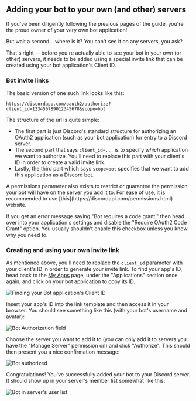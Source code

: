## Adding your bot to your own (and other) servers

If you've been diligently following the previous pages of the guide, you're the proud owner of your very own bot application!

But wait a second... where is it? You can't see it on any servers, you ask?

That's right -- before you're actually able to see your bot in your own (or other) servers, it needs to be added using a special invite link that can be created using your bot application's Client ID.

### Bot invite links

The basic version of one such link looks like this:

```
https://discordapp.com/oauth2/authorize?client_id=123456789012345678&scope=bot
```

The structure of the url is quite simple:

* The first part is just Discord's standard structure for authorizing an OAuth2 application (such as your bot application) for entry to a Discord server.
* The second part that says `client_id=...` is to specify _which_ application we want to authorize. You'll need to replace this part with your client's ID in order to create a valid invite link. 
* Lastly, the third part which says `scope=bot` specifies that we want to add this application as a Discord bot.

<p class="tip">A permissions parameter also exists to restrict or guarantee the permission your bot will have on the server you add it to. For ease of use, it is recommended to use [this](https://discordapi.com/permissions.html) website.</p>

<p class="warning">If you get an error message saying "Bot requires a code grant." then head over into your application's settings and disable the "Require OAuth2 Code Grant" option. You usually shouldn't enable this checkbox unless you know why you need to.</p>

### Creating and using your own invite link

As mentioned above, you'll need to replace the `client_id` parameter with your client's ID in order to generate your invite link. To find your app's ID, head back to the [My Apps](https://discordapp.com/developers/applications/me) page, under the "Applications" section once again, and click on your bot application to copy its ID.

![Finding your Bot application's Client ID](http://i.imgur.com/U6mlQGm.png)

Insert your app's ID into the link template and then access it in your browser. You should see something like this (with your bot's username and avatar):

![Bot Authorization field](https://i.imgur.com/A8l70bj.png)

Choose the server you want to add it to (you can only add it to servers you have the "Manage Server" permission on) and click "Authorize". This should then present you a nice confirmation message:

![Bot authorized](https://i.imgur.com/BAUsjyg.png)

Congratulations! You've successfully added your bot to your Discord server. It should show up in your server's member list somewhat like this:

![Bot in server's user list](https://i.imgur.com/6qTlDW0.png)
